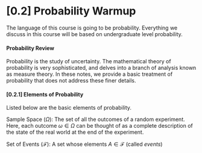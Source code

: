 # [0.2] Probability Warmup
The language of this course is going to be probability. Everything we discuss in this course will be based on undergraduate level probability.

#### Probability Review
Probability is the study of uncertainty. The mathematical theory of probability is very sophisticated, and delves into a branch of analysis known as measure theory. In these notes, we provide a basic treatment of probability that does not address these finer details.

#### [0.2.1] Elements of Probability

Listed below are the basic elements of probability.

<span class = 'blue'>Sample Space ($\Omega$)</span>: The set of all the outcomes of a random experiment. Here, each outcome $\omega \in \Omega$ can be thought of as a complete description of the state of the real world at the end of the experiment.

<span class = 'blue'>Set of Events ($\mathcal{F}$)</span>: A set whose elements $A \in \mathcal{F}$ (called *events*)
